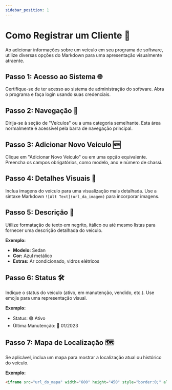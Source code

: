 ```yaml
---
sidebar_position: 1
---
```


# Como Registrar um Cliente  🚗

Ao adicionar informações sobre um veículo em seu programa de software, utilize diversas opções do Markdown para uma apresentação visualmente atraente.

## **Passo 1: Acesso ao Sistema 🌐**

Certifique-se de ter acesso ao sistema de administração do software. Abra o programa e faça login usando suas credenciais.

## **Passo 2: Navegação 🧭**

Dirija-se à seção de "Veículos" ou a uma categoria semelhante. Esta área normalmente é acessível pela barra de navegação principal.

## **Passo 3: Adicionar Novo Veículo 🆕**

Clique em "Adicionar Novo Veículo" ou em uma opção equivalente. Preencha os campos obrigatórios, como modelo, ano e número de chassi.

## **Passo 4: Detalhes Visuais 📸**

Inclua imagens do veículo para uma visualização mais detalhada. Use a sintaxe Markdown `![Alt Text](url_da_imagem)` para incorporar imagens.

## **Passo 5: Descrição 📝**

Utilize formatação de texto em negrito, itálico ou até mesmo listas para fornecer uma descrição detalhada do veículo.

**Exemplo:**
* **Modelo:** Sedan
* **Cor:** Azul metálico
* **Extras:** Ar condicionado, vidros elétricos

## **Passo 6: Status 🛠️**

Indique o status do veículo (ativo, em manutenção, vendido, etc.). Use emojis para uma representação visual.

**Exemplo:**
- Status: 🟢 Ativo
- Última Manutenção: 📅 01/2023

## **Passo 7: Mapa de Localização 🗺️**

Se aplicável, inclua um mapa para mostrar a localização atual ou histórico do veículo.

**Exemplo:**
```markdown
<iframe src="url_do_mapa" width="600" height="450" style="border:0;" allowfullscreen="" loading="lazy"></iframe>
